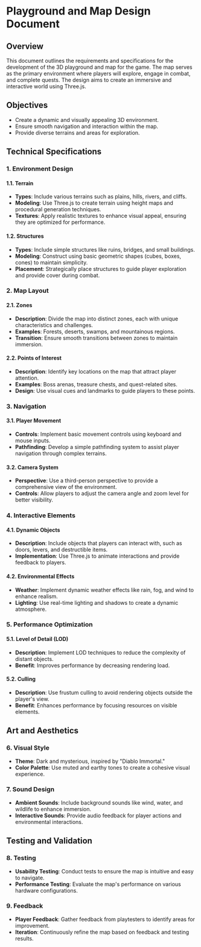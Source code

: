 # Playground and Map Design Document

## Overview

This document outlines the requirements and specifications for the development of the 3D playground and map for the game. The map serves as the primary environment where players will explore, engage in combat, and complete quests. The design aims to create an immersive and interactive world using Three.js.

## Objectives

- Create a dynamic and visually appealing 3D environment.
- Ensure smooth navigation and interaction within the map.
- Provide diverse terrains and areas for exploration.

## Technical Specifications

### 1. Environment Design

#### 1.1. Terrain
- **Types**: Include various terrains such as plains, hills, rivers, and cliffs.
- **Modeling**: Use Three.js to create terrain using height maps and procedural generation techniques.
- **Textures**: Apply realistic textures to enhance visual appeal, ensuring they are optimized for performance.

#### 1.2. Structures
- **Types**: Include simple structures like ruins, bridges, and small buildings.
- **Modeling**: Construct using basic geometric shapes (cubes, boxes, cones) to maintain simplicity.
- **Placement**: Strategically place structures to guide player exploration and provide cover during combat.

### 2. Map Layout

#### 2.1. Zones
- **Description**: Divide the map into distinct zones, each with unique characteristics and challenges.
- **Examples**: Forests, deserts, swamps, and mountainous regions.
- **Transition**: Ensure smooth transitions between zones to maintain immersion.

#### 2.2. Points of Interest
- **Description**: Identify key locations on the map that attract player attention.
- **Examples**: Boss arenas, treasure chests, and quest-related sites.
- **Design**: Use visual cues and landmarks to guide players to these points.

### 3. Navigation

#### 3.1. Player Movement
- **Controls**: Implement basic movement controls using keyboard and mouse inputs.
- **Pathfinding**: Develop a simple pathfinding system to assist player navigation through complex terrains.

#### 3.2. Camera System
- **Perspective**: Use a third-person perspective to provide a comprehensive view of the environment.
- **Controls**: Allow players to adjust the camera angle and zoom level for better visibility.

### 4. Interactive Elements

#### 4.1. Dynamic Objects
- **Description**: Include objects that players can interact with, such as doors, levers, and destructible items.
- **Implementation**: Use Three.js to animate interactions and provide feedback to players.

#### 4.2. Environmental Effects
- **Weather**: Implement dynamic weather effects like rain, fog, and wind to enhance realism.
- **Lighting**: Use real-time lighting and shadows to create a dynamic atmosphere.

### 5. Performance Optimization

#### 5.1. Level of Detail (LOD)
- **Description**: Implement LOD techniques to reduce the complexity of distant objects.
- **Benefit**: Improves performance by decreasing rendering load.

#### 5.2. Culling
- **Description**: Use frustum culling to avoid rendering objects outside the player's view.
- **Benefit**: Enhances performance by focusing resources on visible elements.

## Art and Aesthetics

### 6. Visual Style
- **Theme**: Dark and mysterious, inspired by "Diablo Immortal."
- **Color Palette**: Use muted and earthy tones to create a cohesive visual experience.

### 7. Sound Design
- **Ambient Sounds**: Include background sounds like wind, water, and wildlife to enhance immersion.
- **Interactive Sounds**: Provide audio feedback for player actions and environmental interactions.

## Testing and Validation

### 8. Testing
- **Usability Testing**: Conduct tests to ensure the map is intuitive and easy to navigate.
- **Performance Testing**: Evaluate the map's performance on various hardware configurations.

### 9. Feedback
- **Player Feedback**: Gather feedback from playtesters to identify areas for improvement.
- **Iteration**: Continuously refine the map based on feedback and testing results.
